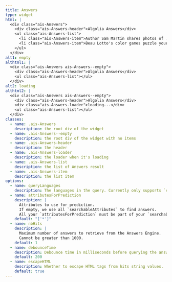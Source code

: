 ```yaml
---
title: Answers
type: widget
html: |
  <div class="ais-Answers">
    <div class="ais-Answers-header">Algolia Answers</div>
    <ul class="ais-Answers-list">
      <li class="ais-Answers-item">Author Sam Martin shares photos of ...</li>
      <li class="ais-Answers-item">Beau Lotto's color games puzzle your vision, but they also spotlight what you can't normally see...</li>
    </ul>
  </div>
alt1: empty
althtml1: |
  <div class="ais-Answers ais-Answers--empty">
    <div class="ais-Answers-header">Algolia Answers</div>
    <ul class="ais-Answers-list"></ul>
  </div>
alt2: loading
althtml2: |
  <div class="ais-Answers ais-Answers--empty">
    <div class="ais-Answers-header">Algolia Answers</div>
    <div class="ais-Answers-loader">loading...</div>
    <ul class="ais-Answers-list"></ul>
  </div>
classes:
  - name: .ais-Answers
    description: the root div of the widget
  - name: .ais-Answers--empty
    description: the root div of the widget with no items
  - name: .ais-Answers-header
    description: the header
  - name: .ais-Answers-loader
    description: the loader when it's loading
  - name: .ais-Answers-list
    description: the list of Answers result
  - name: .ais-Answers-item
    description: the list item
options:
  - name: queryLanguages
    description: The languages in the query. Currently only supports `en`.
  - name: attributesForPrediction
    description: |
      Attributes to use for prediction.
      If empty, we use all `searchableAttributes` to find answers.
      All your `attributesForPrediction` must be part of your `searchableAttributes`.
    default: "['*']"
  - name: nbHits
    description: |
      Maximum number of answers to retrieve from the Answers Engine.
      Cannot be greater than 1000.
    default: 1
  - name: debounceTime
    description: Debounce time in milliseconds before querying the answers API
    default: 200
  - name: escapeHTML
    description: Whether to escape HTML tags from hits string values.
    default: true
---
```

